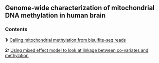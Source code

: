 <h2>Genome-wide characterization of mitochondrial DNA methylation in human brain</h2>
<h3>Contents</h3>
<b>1:</b> <a href="https://github.com/dmsoanes/mitochondrial_methylation/blob/main/calling_methylation.md">Calling mitochondrial methylation from bisulfite-seq reads</a><br><br>
<b>2:</b> <a href="https://github.com/dmsoanes/mitochondrial_methylation/blob/main/mixed_effect.md">Using mixed effect model to look at linkage between co-variates and methylation</a>
